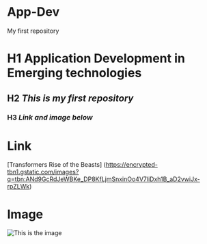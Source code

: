 # App-Dev
My first repository
# H1 **Application Development in Emerging technologies** 
## H2 *This is my first repository*
### H3  *Link and image below*



# Link
[Transformers Rise of the Beasts] (https://encrypted-tbn1.gstatic.com/images?q=tbn:ANd9GcRdJeWBKe_DP8KfLjmSnxinOo4V7liDxh1B_aD2vwiJx-rpZLWk)

# Image
![This is the image](images.jpg)

